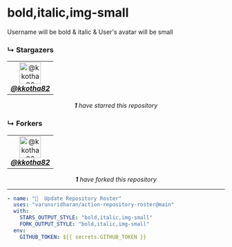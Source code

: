 # bold,italic,img-small
Username will be bold & italic & User's avatar will be small

### ↳ Stargazers

<!-- REPOSITORY_STARS:START -->
<table><tbody><tr><td align="center"><a href="https://github.com/kkotha82" rel="nofollow"><img src="https://avatars3.githubusercontent.com/u/15326217?v=4" alt="@kkotha82" style="max-width:100%;" width="50px;"><br/><b><i>@kkotha82</i></b></a> </td></tr></tbody></table><p align="center"><i><b>1</b> have starred this repository</i></p>
<!-- REPOSITORY_STARS:END -->

### ↳ Forkers

<!-- REPOSITORY_FORKS:START -->
<table><tbody><tr><td align="center"><a href="https://github.com/kkotha82" rel="nofollow"><img src="https://avatars3.githubusercontent.com/u/15326217?v=4" alt="@kkotha82" style="max-width:100%;" width="50px;"><br/><b><i>@kkotha82</i></b></a> </td></tr></tbody></table><p align="center"><i><b>1</b> have forked this repository</i></p>
<!-- REPOSITORY_FORKS:END -->

---

```yml
- name: "🐔  Update Repository Roster"
  uses: "varunsridharan/action-repository-roster@main"
  with:
    STARS_OUTPUT_STYLE: "bold,italic,img-small"
    FORK_OUTPUT_STYLE: "bold,italic,img-small"
  env:
    GITHUB_TOKEN: ${{ secrets.GITHUB_TOKEN }}
```
